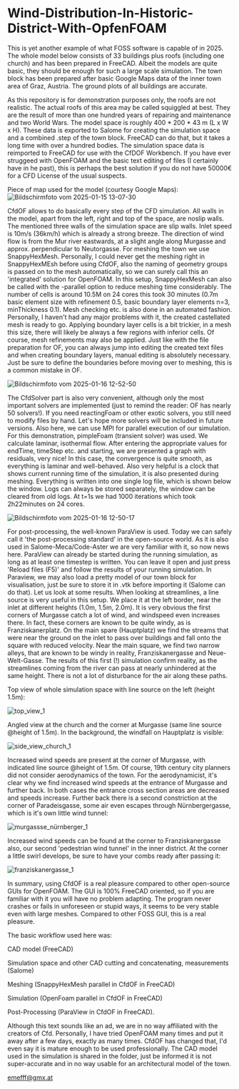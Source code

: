 # Wind-Distribution-In-Historic-District-With-OpfenFOAM

This is yet another example of what FOSS software is capable of in 2025. The whole model below consists of 33 buildings plus roofs (including one church) and has been prepared in FreeCAD. 
Albeit the models are quite basic, they should be enough for such a large scale simulation. The town block has been prepared after basic Google Maps data of the inner town area of Graz, Austria. The ground plots of all buildings are accurate.

As this repository is for demonstration purposes only, the roofs are not realistic. The actual roofs of this area may be called squiggled at best. They are the result of more than one hundred years of repairing and maintenance and two World Wars. 
The model space is roughly 400 * 200 * 43 m (L x W x H). These data is exported to Salome for creating the simulation space and a combined .step of the town block. FreeCAD can do that, but it takes a long time with over a hundred bodies.
The simulation space data is reimported to FreeCAD for use with the CfDOF Workbench. If you have ever struggeed with OpenFOAM and the basic text editing of files (I certainly have in he past), this is perhaps the best solution if you do not have 50000€ for a CFD License of the usual suspects. 

Piece of map used for the model (courtesy Google Maps):
![Bildschirmfoto vom 2025-01-15 13-07-30](https://github.com/user-attachments/assets/90ede3e4-da1e-4eab-bf79-22694629eb63)

CfdOF allows to do basically every step of the CFD simulation. All walls in the model, apart from the left, right and top of the space, are noslip walls. The mentioned three walls of the simulation space are slip walls. Inlet speed is 10m/s (36km/h) which is already a strong breeze. The direction of wind flow is from the Mur river eastwards, at a slight angle along Murgasse and approx. perpendicular to Neutorgasse. 
For meshing the town we use SnappyHexMesh. Personally, I could never get the meshing right in SnappyHexMEsh before using CfdOF, also the naming of geometry groups is passed on to the mesh automatically, so we can surely call this an 'integrated' solution for OpenFOAM. In this setup, SnappyHexMesh can also be called with the -parallel option to reduce meshing time considerably. The number of cells is around 10.5M on 24 cores this took 30 minutes (0.7m basic element size with refinement 0.5, basic boundary layer elements n=3, minThickness 0.1). Mesh checking etc. is also done in an automated fashion. Personally, I haven't had any major problems with it, the created castellated mesh is ready to go. Applying boundary layer cells is a bit trickier, in a mesh this size, there will likely be always a few regions with inferior cells. Of course, mesh refinements may also be applied. Just like with the file preparation for OF, you can always jump into editing the created text files and when creating boundary layers, manual editing is absolutely necessary. Just be sure to define the boundaries before moving over to meshing, this is a common mistake in OF. 

![Bildschirmfoto vom 2025-01-16 12-52-50](https://github.com/user-attachments/assets/090ee79b-ebb5-46fa-83ff-b08b5c0d3524)

The CfdSolver part is also very convenient, although only the most important solvers are implemented (just to remind the reader: OF has nearly 50 solvers!). If you need reactingFoam or other exotic solvers, you still need to modify files by hand. Let's hope more solvers will be included in future versions. Also here, we can use MPI for parallel execution of our simulation. For this demonstration, pimpleFoam (transient solver) was used. We calculate laminar, isothermal flow. After entering the appropriate values for endTime, timeStep etc. and starting, we are presented a graph with residuals, very nice! In this case, the convergence is quite smooth, as everything is laminar and well-behaved. Also very helpful is a clock that shows current running time of the simulation, it is also presented during meshing. Everything is written into one single log file, which is shown below the window. Logs can always be stored separately, the window can be cleared from old logs. At t=1s we had 1000 iterations which took 2h22minutes on 24 cores.

![Bildschirmfoto vom 2025-01-16 12-50-17](https://github.com/user-attachments/assets/67e37921-1582-4128-a5e9-adb77303025d)

For post-processing, the well-known ParaView is used. Today we can safely call it 'the post-processing standard' in the open-source world. As it is also used in Salome-Meca/Code-Aster we are very familiar with it, so now news here. ParaView can already be started during the running simulation, as long as at least one timestep is written. You can leave it open and just press 'Reload files (F5)' and follow the results of your running simulation. In Paraview, we may also load a pretty model of our town block for visualisation, just be sure to store it in .vtk before importing it (Salome can do that). 
Let us look at some results. When looking at streamlines, a line source is very useful in this setup. We place it at the left border, near the inlet at different heights (1.0m, 1.5m, 2.0m). It is very obvious the first corners of Murgasse catch a lot of wind, and windspeed even increases there. In fact, these corners are known to be quite windy, as is Franziskanerplatz. On the main spare (Hauptplatz) we find the streams that were near the ground on the inlet to pass over buildings and fall onto the square with reduced velocity. Near the main square, we find two narrow alleys, that are known to be windy in reality, Franziskanergasse and Neue-Welt-Gasse. The results of this first (!) simulation confirm reality, as the streamlines coming from the river can pass at nearly unhindered at the same height. There is not a lot of disturbance for the air along these paths. 

Top view of whole simulation space with line source on the left (height 1.5m):

![top_view_1](https://github.com/user-attachments/assets/c15c0625-88d6-4041-8b31-11f775323772)

Angled view at the church and the corner at Murgasse (same line source @height of 1.5m). In the background, the windfall on Hauptplatz is visible:

![side_view_church_1](https://github.com/user-attachments/assets/04419415-b278-4f41-9a0f-03882a88af0f)

Increased wind speeds are present at the corner of Murgasse, with indicated line source @height of 1.5m. Of course, 19th century city planners did not consider aerodynamics of the town. For the aerodynamicist, it's clear why we find increased wind speeds at the entrance of Murgasse and further back. In both cases the entrance cross section areas are decreased and speeds increase. Further back there is a second constriction at the corner of Paradeisgasse, some air even escapes through Nürnbergergasse, which is it's own little wind tunnel:

![murgassse_nürnberger_1](https://github.com/user-attachments/assets/c727514f-91ed-44e0-8d39-8a1537427b49)

Increased wind speeds can be found at the corner to Franziskanergasse also, our second 'pedestrian wind tunnel' in the inner district. At the corner a little swirl develops, be sure to have your combs ready after passing it:

![franziskanergasse_1](https://github.com/user-attachments/assets/b29a7b87-e4b4-42eb-97ec-3176b23a409e)

In summary, using CfdOF is a real pleasure compared to other open-source GUIs for OpenFOAM. The GUI is 100% FreeCAD oriented, so if you are familiar with it you will have no problem adapting. The program never crashes or fails in unforeseen or stupid ways, it seems to be very stable even with large meshes. Compared to other FOSS GUI, this is a real pleasure. 

The basic workflow used here was:

CAD model (FreeCAD)

Simulation space and other CAD cutting and concatenating, measurements (Salome)

Meshing (SnappyHexMesh parallel in CfdOF in FreeCAD)

Simulation (OpenFoam parallel in CfdOF in FreeCAD)

Post-Processing (ParaView in CfdOF in FreeCAD).


Although this text sounds like an ad, we are in no way affiliated with the creators of Cfd. Personally, I have tried OpenFOAM many times and put it away after a few days, exactly as many times. CfdOF has changed that, I'd even say it is mature enough to be used professionally. The CAD model used in the simulation is shared in the folder, just be informed it is not super-accurate and in no way usable for an architectural model of the town. 


emefff@gmx.at

